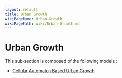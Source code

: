 ```yaml
---
layout: default
title: Urban Growth
wikiPageName: Urban-Growth
wikiPagePath: wiki/Urban-Growth.md
---
```


# Urban Growth

This sub-section is composed of the following models :

* [Cellular Automaton Based Urban Growth](references#UrbanGrowthrastermodel)

